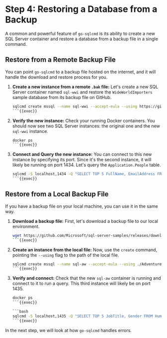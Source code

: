 # Step 4: Restoring a Database from a Backup

A common and powerful feature of `go-sqlcmd` is its ability to create a new SQL Server container and restore a database from a backup file in a single command.

## Restore from a Remote Backup File

You can point `go-sqlcmd` to a backup file hosted on the internet, and it will handle the download and restore process for you.

1.  **Create a new instance from a remote `.bak` file:**
    Let's create a new SQL Server container named `sql-wwi` and restore the `WideWorldImporters` sample database from its backup file on GitHub.

    ```bash
    sqlcmd create mssql --name sql-wwi --accept-eula --using https://github.com/Microsoft/sql-server-samples/releases/download/wide-world-importers-v1.0/WideWorldImporters-Full.bak
    ```{{exec}}

2.  **Verify the new instance:**
    Check your running Docker containers. You should now see two SQL Server instances: the original one and the new `sql-wwi` instance.

    ```bash
    docker ps
    ```{{exec}}

3.  **Connect and Query the new instance:**
    You can connect to this new instance by specifying its port. Since it's the second instance, it will likely be running on port 1434. Let's query the `Application.People` table.

    ```bash
    sqlcmd -S localhost,1434 -Q "SELECT TOP 5 FullName, EmailAddress FROM Application.People"
    ```{{exec}}

## Restore from a Local Backup File

If you have a backup file on your local machine, you can use it in the same way.

1.  **Download a backup file:**
    First, let's download a backup file to our local environment.

    ```bash
    wget https://github.com/Microsoft/sql-server-samples/releases/download/adventureworks/AdventureWorks2017.bak
    ```{{exec}}

2.  **Create an instance from the local file:**
    Now, use the `create` command, pointing the `--using` flag to the path of the local file.

    ```bash
    sqlcmd create mssql --name sql-aw --accept-eula --using ./AdventureWorks2017.bak
    ```{{exec}}

3.  **Verify and connect:**
    Check that the new `sql-aw` container is running and connect to it to run a query. This third instance will likely be on port 1435.

    ```bash
    docker ps
    ```{{exec}}

    ```bash
    sqlcmd -S localhost,1435 -Q "SELECT TOP 5 JobTitle, Gender FROM HumanResources.Employee"
    ```{{exec}}

In the next step, we will look at how `go-sqlcmd` handles errors.